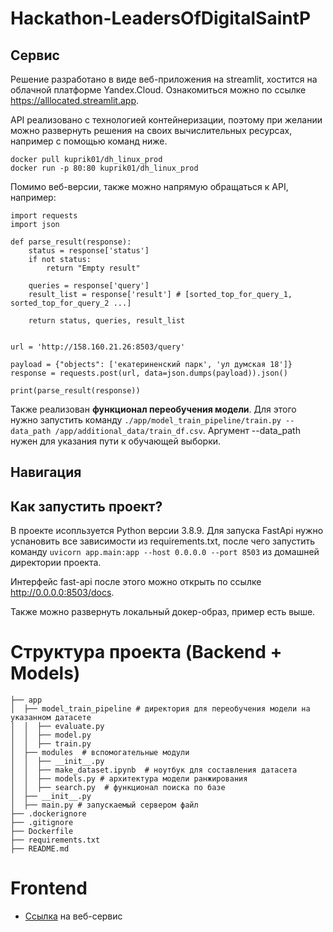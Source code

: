 # Hackathon-LeadersOfDigitalSaintP
## Сервис

Решение разработано в виде веб-приложения на streamlit, хостится на облачной платформе Yandex.Cloud. Ознакомиться можно по ссылке https://alllocated.streamlit.app.

API реализовано с технологией контейнеризации, поэтому при желании можно развернуть решения на своих вычислительных ресурсах, например с помощью команд ниже.
```
docker pull kuprik01/dh_linux_prod
docker run -p 80:80 kuprik01/dh_linux_prod
```
Помимо веб-версии, также можно напрямую обращаться к API, например: 
```python3
import requests
import json

def parse_result(response):
    status = response['status']
    if not status:
        return "Empty result"
    
    queries = response['query']
    result_list = response['result'] # [sorted_top_for_query_1, sorted_top_for_query_2 ...]

    return status, queries, result_list


url = 'http://158.160.21.26:8503/query'

payload = {"objects": ['екатериненский парк', 'ул думская 18']}
response = requests.post(url, data=json.dumps(payload)).json()

print(parse_result(response))
```
Также реализован **функционал переобучения модели**. Для этого нужно запустить команду ```./app/model_train_pipeline/train.py --data_path /app/additional_data/train_df.csv```. Аргумент --data_path нужен для указания пути к обучающей выборки.

## Навигация
## Как запустить проект?
В проекте исопльзуется Python версии 3.8.9.
Для запуска FastApi нужно усnановить все зависимости из requirements.txt, после чего запустить команду ```uvicorn app.main:app --host 0.0.0.0 --port 8503``` из домашней директории проекта. 

Интерфейс fast-api после этого можно открыть по ссылке http://0.0.0.0:8503/docs.

Также можно развернуть локальный докер-образ, пример есть выше.

# Структура проекта (Backend + Models)
```
├── app  
│  ├── model_train_pipeline # директория для переобучения модели на указанном датасете
│  │  ├── evaluate.py  
│  │  ├── model.py  
│  │  ├── train.py  
│  ├── modules  # вспомогательные модули
│  │  ├── __init__.py  
│  │  ├── make_dataset.ipynb  # ноутбук для составления датасета
│  │  ├── models.py # архитектура модели ранжирования
│  │  ├── search.py  # функционал поиска по базе
│  ├── __init__.py  
│  ├── main.py # запускаемый сервером файл
├── .dockerignore  
├── .gitignore  
├── Dockerfile  
├── requirements.txt  
├── README.md  
```
# Frontend
- [Ссылка](https://alllocated.streamlit.app) на веб-сервис
